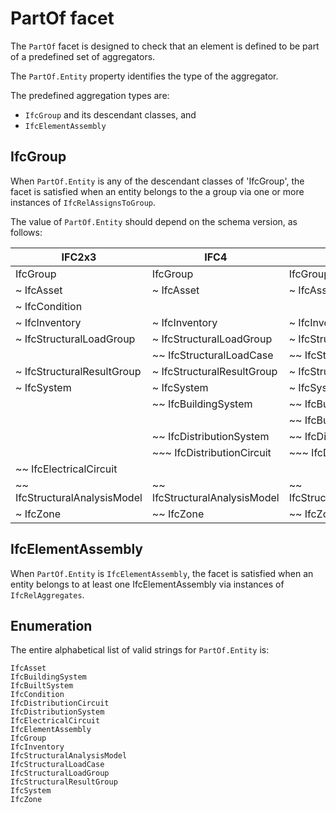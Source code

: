 # PartOf facet

The `PartOf` facet is designed to check that an element is defined to be part of a predefined set of aggregators.

The `PartOf.Entity` property identifies the type of the aggregator. 

The predefined aggregation types are:

- `IfcGroup` and its descendant classes, and
- `IfcElementAssembly`

## IfcGroup

When `PartOf.Entity`  is any of the descendant classes of 'IfcGroup', the facet is satisfied when an entity belongs 
to the a group via one or more instances of `IfcRelAssignsToGroup`.

The value of `PartOf.Entity` should depend on the schema version, as follows: 

| IFC2x3                        | IFC4                            | IFC4x3                           |
| ----------------------------- | ------------------------------- | -------------------------------- |
| IfcGroup                      | IfcGroup                        | IfcGroup                         |
| ~ IfcAsset                    | ~ IfcAsset                      | ~ IfcAsset                       |
| ~ IfcCondition                |                                 |                                  |
| ~ IfcInventory                | ~ IfcInventory                  | ~ IfcInventory                   |
| ~ IfcStructuralLoadGroup      | ~ IfcStructuralLoadGroup        | ~ IfcStructuralLoadGroup         |
|                               | ~~ IfcStructuralLoadCase        | ~~ IfcStructuralLoadCase         |
| ~ IfcStructuralResultGroup    | ~ IfcStructuralResultGroup      | ~ IfcStructuralResultGroup       |
| ~ IfcSystem                   | ~ IfcSystem                     | ~ IfcSystem                      |
|                               | ~~ IfcBuildingSystem            | ~~ IfcBuildingSystem             |
|                               |                                 | ~~ IfcBuiltSystem                |
|                               | ~~ IfcDistributionSystem        | ~~ IfcDistributionSystem         |
|                               | ~~~ IfcDistributionCircuit      | ~~~ IfcDistributionCircuit       |
| ~~ IfcElectricalCircuit       |                                 |                                  |
| ~~ IfcStructuralAnalysisModel | ~~ IfcStructuralAnalysisModel   | ~~ IfcStructuralAnalysisModel    |
| ~ IfcZone                     | ~~ IfcZone                      | ~~ IfcZone                       |

## IfcElementAssembly

When `PartOf.Entity` is `IfcElementAssembly`, the facet is satisfied when an entity belongs 
to at least one IfcElementAssembly via instances of `IfcRelAggregates`.

## Enumeration

The entire alphabetical list of valid strings for `PartOf.Entity` is:

```
IfcAsset
IfcBuildingSystem
IfcBuiltSystem
IfcCondition
IfcDistributionCircuit
IfcDistributionSystem
IfcElectricalCircuit
IfcElementAssembly
IfcGroup
IfcInventory
IfcStructuralAnalysisModel
IfcStructuralLoadCase
IfcStructuralLoadGroup
IfcStructuralResultGroup
IfcSystem
IfcZone
```